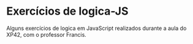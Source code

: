 # Exercícios de logica-JS

Alguns exercícios de logica em JavaScript realizados durante a aula do XP42, com o professor Francis.
